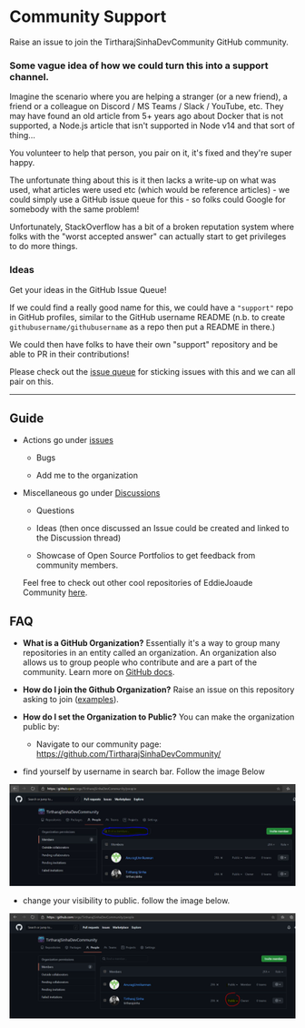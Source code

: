 # Community Support
<!-- ALL-CONTRIBUTORS-BADGE:START - Do not remove or modify this section -->

<!-- ALL-CONTRIBUTORS-BADGE:END -->
Raise an issue to join the TirtharajSinhaDevCommunity GitHub community.

### Some vague idea of how we could turn this into a support channel.

Imagine the scenario where you are helping a stranger (or a new friend), a friend or a colleague on Discord / MS Teams / Slack / YouTube, etc. They may have found an old article from 5+ years ago about Docker that is not supported, a Node.js article that isn't supported in Node v14 and that sort of thing...

You volunteer to help that person, you pair on it, it's fixed and they're super happy.

The unfortunate thing about this is it then lacks a write-up on what was used, what articles were used etc (which would be reference articles) - we could simply use a GitHub issue queue for this - so folks could Google for somebody with the same problem!

Unfortunately, StackOverflow has a bit of a broken reputation system where folks with the "worst accepted answer" can actually start to get privileges to do more things.

### Ideas

Get your ideas in the GitHub Issue Queue!

If we could find a really good name for this, we could have a `"support"` repo in GitHub profiles, similar to the GitHub username README (n.b. to create `githubusername/githubusername` as a repo then put a README in there.)

We could then have folks to have their own "support" repository and be able to PR in their contributions!

Please check out the [issue queue](https://github.com/TirtharajSinhaDevCommunity/support/issues) for sticking issues with this and we can all pair on this.

---
 ## Guide

   - Actions go under [issues](https://github.com/TirtharajSinhaDevCommunity/support/issues)
   
      - Bugs
      
      - Add me to the organization 
      
   - Miscellaneous go under [Discussions](https://github.com/TirtharajSinhaDevCommunity/support/discussions)
   
     - Questions
     
     - Ideas (then once discussed an Issue could be created and linked to the Discussion thread)
	 
	 - Showcase of Open Source Portfolios to get feedback from community members.
    
      Feel free to check out other cool repositories of EddieJoaude Community 
      <a href='https://github.com/TirtharajSinhaDevCommunity/'>here</a>.

## FAQ
- **What is a GitHub Organization?** Essentially it's a way to group many repositories in an entity called an organization. An organization also allows us to group people who contribute and are a part of the community.
Learn more on [GitHub docs](https://docs.github.com/en/github/setting-up-and-managing-organizations-and-teams/about-organizations).
- **How do I join the Github Organization?** Raise an issue on this repository asking to join ([examples](https://github.com/TirtharajSinhaDevCommunity/support/issues/new?assignees=tirtharajsinha&labels=invite+me+to+the+community&template=please-invite-me-to-the-github-organization.md&title=Invite+me+to+the+TirtharrajSinhaDevCommunity+github+organization)).
- **How do I set the Organization to Public?** You can make the organization public by: 
	- Navigate to our community page: https://github.com/TirtharajSinhaDevCommunity/
  
 - find yourself by username in search bar. Follow the image Below
  <img src="https://github.com/TirtharajSinhaDevCommunity/support/blob/main/member2.JPG">
  
  - change  your visibility to public. follow the image below.
  <img src="https://github.com/TirtharajSinhaDevCommunity/support/blob/main/member.PNG"> 
	

